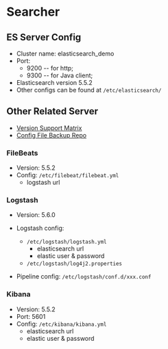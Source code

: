 # Searcher


## ES Server Config

- Cluster name: elasticsearch_demo
- Port: 
  - 9200 -- for http; 
  - 9300 -- for Java client;
- Elasticsearch version 5.5.2
- Other configs can be found at `/etc/elasticsearch/`

## Other Related Server

- [Version Support Matrix](https://www.elastic.co/support/matrix#show_compatibility)
- [Config File Backup Repo](http://192.168.1.100:81/zzt/logstash)

### FileBeats
- Version: 5.5.2
- Config: `/etc/filebeat/filebeat.yml`
  - logstash url

### Logstash
- Version: 5.6.0
- Logstash config: 
  - `/etc/logstash/logstash.yml`
    - elasticsearch url
    - elastic user & password
  - `/etc/logstash/log4j2.properties`
  
- Pipeline config: `/etc/logstash/conf.d/xxx.conf`

### Kibana
- Version: 5.5.2
- Port: 5601
- Config: `/etc/kibana/kibana.yml`
  - elasticsearch url
  - elastic user & password


